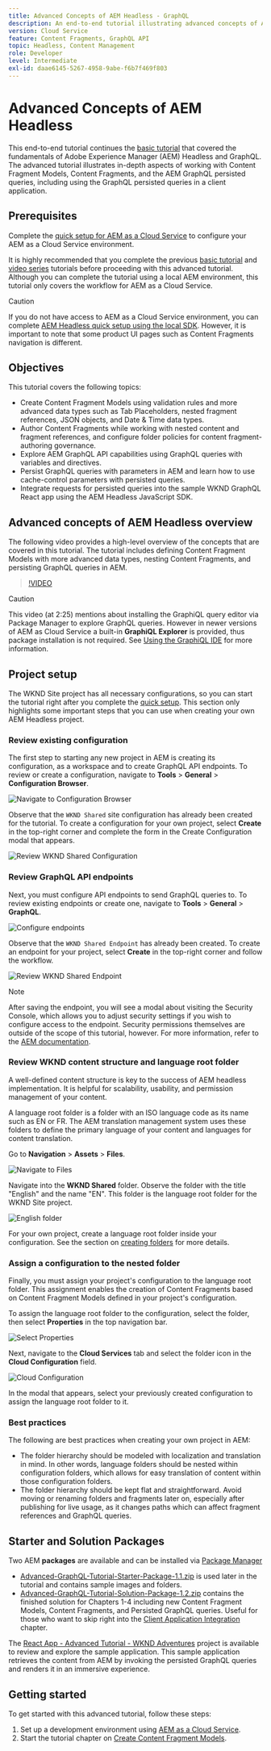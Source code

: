 ```yaml
---
title: Advanced Concepts of AEM Headless - GraphQL
description: An end-to-end tutorial illustrating advanced concepts of Adobe Experience Manager (AEM) GraphQL APIs.
version: Cloud Service
feature: Content Fragments, GraphQL API
topic: Headless, Content Management
role: Developer
level: Intermediate
exl-id: daae6145-5267-4958-9abe-f6b7f469f803
---
```

# Advanced Concepts of AEM Headless

This end-to-end tutorial continues the [basic tutorial](../multi-step/overview.md) that covered the fundamentals of Adobe Experience Manager (AEM) Headless and GraphQL. The advanced tutorial illustrates in-depth aspects of working with Content Fragment Models, Content Fragments, and the AEM GraphQL persisted queries, including using the GraphQL persisted queries in a client application.

## Prerequisites

Complete the [quick setup for AEM as a Cloud Service](../quick-setup/cloud-service.md) to configure your AEM as a Cloud Service environment. 

It is highly recommended that you complete the previous [basic tutorial](../multi-step/overview.md) and [video series](../video-series/modeling-basics.md) tutorials before proceeding with this advanced tutorial. Although you can complete the tutorial using a local AEM environment, this tutorial only covers the workflow for AEM as a Cloud Service.

>[!CAUTION]
>
>If you do not have access to AEM as a Cloud Service environment, you can complete [AEM Headless quick setup using the local SDK](https://experienceleague.adobe.com/docs/experience-manager-learn/getting-started-with-aem-headless/graphql/quick-setup/local-sdk.html). However, it is important to note that some product UI pages such as Content Fragments navigation is different.



## Objectives

This tutorial covers the following topics:

* Create Content Fragment Models using validation rules and more advanced data types such as Tab Placeholders, nested fragment references, JSON objects, and Date & Time data types.
* Author Content Fragments while working with nested content and fragment references, and configure folder policies for content fragment-authoring governance.
* Explore AEM GraphQL API capabilities using GraphQL queries with variables and directives.
* Persist GraphQL queries with parameters in AEM and learn how to use cache-control parameters with persisted queries.
* Integrate requests for persisted queries into the sample WKND GraphQL React app using the AEM Headless JavaScript SDK.

## Advanced concepts of AEM Headless overview

The following video provides a high-level overview of the concepts that are covered in this tutorial. The tutorial includes defining Content Fragment Models with more advanced data types, nesting Content Fragments, and persisting GraphQL queries in AEM.

>[!VIDEO](https://video.tv.adobe.com/v/340035/?quality=12&learn=on)

>[!CAUTION]
>
>This video (at 2:25) mentions about installing the GraphiQL query editor via Package Manager to explore GraphQL queries. However in newer versions of AEM as Cloud Service a built-in **GraphiQL Explorer** is provided, thus package installation is not required. See [Using the GraphiQL IDE](https://experienceleague.adobe.com/docs/experience-manager-cloud-service/content/headless/graphql-api/graphiql-ide.html) for more information.


## Project setup

The WKND Site project has all necessary configurations, so you can start the tutorial right after you complete the [quick setup](../quick-setup/cloud-service.md). This section only highlights some important steps that you can use when creating your own AEM Headless project.


### Review existing configuration

The first step to starting any new project in AEM is creating its configuration, as a workspace and to create GraphQL API endpoints. To review or create a configuration, navigate to **Tools** > **General** > **Configuration Browser**.

![Navigate to Configuration Browser](assets/overview/create-configuration.png)

Observe that the `WKND Shared` site configuration has already been created for the tutorial. To create a configuration for your own project, select **Create** in the top-right corner and complete the form in the Create Configuration modal that appears.

![Review WKND Shared Configuration](assets/overview/review-wknd-shared-configuration.png)

### Review GraphQL API endpoints

Next, you must configure API endpoints to send GraphQL queries to. To review existing endpoints or create one, navigate to **Tools** > **General** > **GraphQL**.

![Configure endpoints](assets/overview/endpoints.png)

Observe that the `WKND Shared Endpoint` has already been created. To create an endpoint for your project, select **Create** in the top-right corner and follow the workflow.

![Review WKND Shared Endpoint](assets/overview/review-wknd-shared-endpoint.png)

>[!NOTE]
>
> After saving the endpoint, you will see a modal about visiting the Security Console, which allows you to adjust security settings if you wish to configure access to the endpoint. Security permissions themselves are outside of the scope of this tutorial, however. For more information, refer to the [AEM documentation](https://experienceleague.adobe.com/docs/experience-manager-64/administering/security/security.html).

### Review WKND content structure and language root folder

A well-defined content structure is key to the success of AEM headless implementation. It is helpful for scalability, usability, and permission management of your content.

A language root folder is a folder with an ISO language code as its name such as EN or FR. The AEM translation management system uses these folders to define the primary language of your content and languages for content translation.

Go to **Navigation** > **Assets** > **Files**.

![Navigate to Files](assets/overview/files.png)

Navigate into the **WKND Shared** folder. Observe the folder with the title "English" and the name "EN". This folder is the language root folder for the WKND Site project.

![English folder](assets/overview/english.png)

For your own project, create a language root folder inside your configuration. See the section on [creating folders](/help/headless-tutorial/graphql/advanced-graphql/author-content-fragments.md#create-folders) for more details.

### Assign a configuration to the nested folder

Finally, you must assign your project's configuration to the language root folder. This assignment enables the creation of Content Fragments based on Content Fragment Models defined in your project's configuration.

To assign the language root folder to the configuration, select the folder, then select **Properties** in the top navigation bar.

![Select Properties](assets/overview/properties.png)

Next, navigate to the **Cloud Services** tab and select the folder icon in the **Cloud Configuration** field.

![Cloud Configuration](assets/overview/cloud-conf.png)

In the modal that appears, select your previously created configuration to assign the language root folder to it.

### Best practices

The following are best practices when creating your own project in AEM:

* The folder hierarchy should be modeled with localization and translation in mind. In other words, language folders should be nested within configuration folders, which allows for easy translation of content within those configuration folders.
* The folder hierarchy should be kept flat and straightforward. Avoid moving or renaming folders and fragments later on, especially after publishing for live usage, as it changes paths which can affect fragment references and GraphQL queries.

## Starter and Solution Packages

Two AEM **packages** are available and can be installed via [Package Manager](/help/headless-tutorial/graphql/advanced-graphql/author-content-fragments.md#sample-content)

* [Advanced-GraphQL-Tutorial-Starter-Package-1.1.zip](/help/headless-tutorial/graphql/advanced-graphql/assets/tutorial-files/Advanced-GraphQL-Tutorial-Starter-Package-1.1.zip) is used later in the tutorial and contains sample images and folders.
* [Advanced-GraphQL-Tutorial-Solution-Package-1.2.zip](/help/headless-tutorial/graphql/advanced-graphql/assets/tutorial-files/Advanced-GraphQL-Tutorial-Solution-Package-1.2.zip) contains the finished solution for Chapters 1-4 including new Content Fragment Models, Content Fragments, and Persisted GraphQL queries. Useful for those who want to skip right into the [Client Application Integration](/help/headless-tutorial/graphql/advanced-graphql/client-application-integration.md) chapter.


The [React App - Advanced Tutorial - WKND Adventures](https://github.com/adobe/aem-guides-wknd-graphql/blob/main/advanced-tutorial/README.md) project is available to review and explore the sample application. This sample application retrieves the content from AEM by invoking the persisted GraphQL queries and renders it in an immersive experience.

## Getting started

To get started with this advanced tutorial, follow these steps:

1. Set up a development environment using [AEM as a Cloud Service](../quick-setup/cloud-service.md).
1. Start the tutorial chapter on [Create Content Fragment Models](/help/headless-tutorial/graphql/advanced-graphql/create-content-fragment-models.md).
